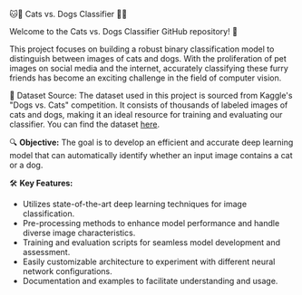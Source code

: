 🐱🐶 Cats vs. Dogs Classifier 🐶🐱

Welcome to the Cats vs. Dogs Classifier GitHub repository! 🎉

This project focuses on building a robust binary classification model to distinguish between images of cats and dogs. With the proliferation of pet images on social media and the internet, accurately classifying these furry friends has become an exciting challenge in the field of computer vision.

📁 Dataset Source:
The dataset used in this project is sourced from Kaggle's "Dogs vs. Cats" competition. It consists of thousands of labeled images of cats and dogs, making it an ideal resource for training and evaluating our classifier. You can find the dataset [here]([url](https://becominghuman.ai/building-an-image-classifier-using-deep-learning-in-python-totally-from-a-beginners-perspective-be8dbaf22dd8)).

🔍 **Objective:**
The goal is to develop an efficient and accurate deep learning model that can automatically identify whether an input image contains a cat or a dog.

🛠️ **Key Features:**
- Utilizes state-of-the-art deep learning techniques for image classification.
- Pre-processing methods to enhance model performance and handle diverse image characteristics.
- Training and evaluation scripts for seamless model development and assessment.
- Easily customizable architecture to experiment with different neural network configurations.
- Documentation and examples to facilitate understanding and usage.

